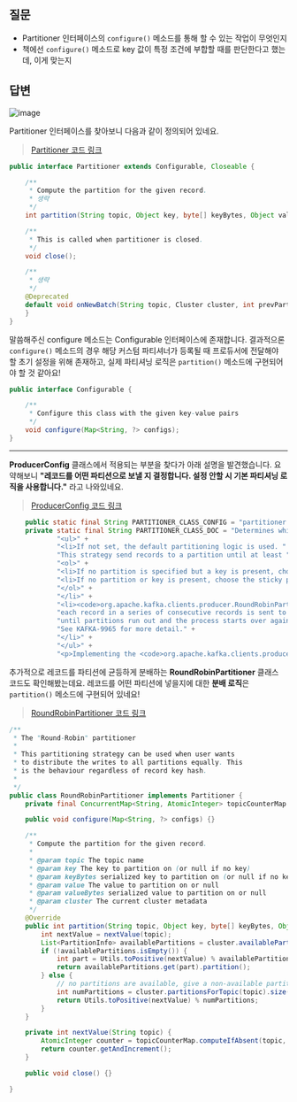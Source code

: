 ## 질문
- Partitioner 인터페이스의 `configure()` 메소드를 통해 할 수 있는 작업이 무엇인지
- 책에선 `configure()` 메소드로 key 값이 특정 조건에 부합할 때를 판단한다고 했는데, 이게 맞는지

## 답변
![image](https://github.com/user-attachments/assets/2d9c0799-e686-494d-9bce-752d798dceb8)

Partitioner 인터페이스를 찾아보니 다음과 같이 정의되어 있네요.<br>
> [Partitioner 코드 링크](https://github.com/apache/kafka/blob/trunk/clients/src/main/java/org/apache/kafka/clients/producer/Partitioner.java)
```java
public interface Partitioner extends Configurable, Closeable {

    /**
     * Compute the partition for the given record.
     * 생략
     */
    int partition(String topic, Object key, byte[] keyBytes, Object value, byte[] valueBytes, Cluster cluster);

    /**
     * This is called when partitioner is closed.
     */
    void close();

    /**
     * 생략
     */
    @Deprecated
    default void onNewBatch(String topic, Cluster cluster, int prevPartition) {
    }
}
```
말씀해주신 configure 메소드는 Configurable 인터페이스에 존재합니다. 결과적으론 `configure()` 메소드의 경우 해당 커스텀 파티셔너가 등록될 때 프로듀서에 전달해야 할 초기 설정을 위해 존재하고, 실제 파티셔닝 로직은 `partition()` 메소드에 구현되어야 할 것 같아요!
```java
public interface Configurable {

    /**
     * Configure this class with the given key-value pairs
     */
    void configure(Map<String, ?> configs);
}
```

- - -
**ProducerConfig** 클래스에서 적용되는 부분을 찾다가 아래 설명을 발견했습니다. 요약해보니 **"레코드를 어떤 파티션으로 보낼 지 결정합니다. 설정 안할 시 기본 파티셔닝 로직을 사용합니다."** 라고 나와있네요.
> [ProducerConfig 코드 링크](https://github.com/apache/kafka/blob/trunk/clients/src/main/java/org/apache/kafka/clients/producer/ProducerConfig.java)

```java
    public static final String PARTITIONER_CLASS_CONFIG = "partitioner.class";
    private static final String PARTITIONER_CLASS_DOC = "Determines which partition to send a record to when records are produced. Available options are:" +
            "<ul>" +
            "<li>If not set, the default partitioning logic is used. " + 
            "This strategy send records to a partition until at least " + BATCH_SIZE_CONFIG + " bytes is produced to the partition. It works with the strategy:" + 
            "<ol>" +
            "<li>If no partition is specified but a key is present, choose a partition based on a hash of the key.</li>" +
            "<li>If no partition or key is present, choose the sticky partition that changes when at least " + BATCH_SIZE_CONFIG + " bytes are produced to the partition.</li>" +
            "</ol>" +
            "</li>" +
            "<li><code>org.apache.kafka.clients.producer.RoundRobinPartitioner</code>: A partitioning strategy where " +
            "each record in a series of consecutive records is sent to a different partition, regardless of whether the 'key' is provided or not, " +
            "until partitions run out and the process starts over again. Note: There's a known issue that will cause uneven distribution when a new batch is created. " +
            "See KAFKA-9965 for more detail." +
            "</li>" +
            "</ul>" +
            "<p>Implementing the <code>org.apache.kafka.clients.producer.Partitioner</code> interface allows you to plug in a custom partitioner.";
```
추가적으로 레코드를 파티션에 균등하게 분배하는 **RoundRobinPartitioner** 클래스 코드도 확인해봤는데요. 레코드를 어떤 파티션에 넣을지에 대한 **분배 로직**은 `partition()` 메소드에 구현되어 있네요!
>[RoundRobinPartitioner 코드 링크](https://github.com/apache/kafka/blob/trunk/clients/src/main/java/org/apache/kafka/clients/producer/RoundRobinPartitioner.java)
```java
/**
 * The "Round-Robin" partitioner
 * 
 * This partitioning strategy can be used when user wants 
 * to distribute the writes to all partitions equally. This
 * is the behaviour regardless of record key hash. 
 *
 */
public class RoundRobinPartitioner implements Partitioner {
    private final ConcurrentMap<String, AtomicInteger> topicCounterMap = new ConcurrentHashMap<>();

    public void configure(Map<String, ?> configs) {}

    /**
     * Compute the partition for the given record.
     *
     * @param topic The topic name
     * @param key The key to partition on (or null if no key)
     * @param keyBytes serialized key to partition on (or null if no key)
     * @param value The value to partition on or null
     * @param valueBytes serialized value to partition on or null
     * @param cluster The current cluster metadata
     */
    @Override
    public int partition(String topic, Object key, byte[] keyBytes, Object value, byte[] valueBytes, Cluster cluster) {
        int nextValue = nextValue(topic);
        List<PartitionInfo> availablePartitions = cluster.availablePartitionsForTopic(topic);
        if (!availablePartitions.isEmpty()) {
            int part = Utils.toPositive(nextValue) % availablePartitions.size();
            return availablePartitions.get(part).partition();
        } else {
            // no partitions are available, give a non-available partition
            int numPartitions = cluster.partitionsForTopic(topic).size();
            return Utils.toPositive(nextValue) % numPartitions;
        }
    }

    private int nextValue(String topic) {
        AtomicInteger counter = topicCounterMap.computeIfAbsent(topic, k -> new AtomicInteger(0));
        return counter.getAndIncrement();
    }

    public void close() {}

}
```

